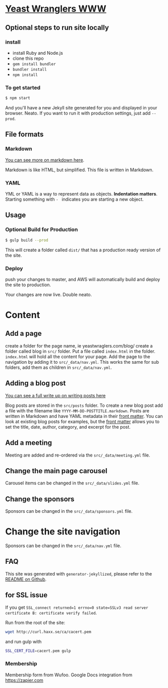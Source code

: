 # [Yeast Wranglers WWW](http://www.yeastwranglers.ca/)

## Optional steps to run site locally

### install

* install Ruby and Node.js
* clone this repo
* `gem install bundler`
* `bundler install`
* `npm install`

### To get started

```sh
$ npm start
```

And you'll have a new Jekyll site generated for you and displayed in your
browser. Neato. If you want to run it with production settings, just add
`--prod`.

## File formats

### Markdown

[You can see more on markdown here](https://kramdown.gettalong.org/quickref.html).

Markdown is like HTML, but simplified. This file is written in Markdown.

### YAML

YML or YAML is a way to represent data as objects. __Indentation matters__. Starting something with `- `
indicates you are starting a new object. 

## Usage

### Optional Build for Production

```sh
$ gulp build --prod
```

This will create a folder called `dist/` that has a production ready version of the site.

### Deploy

push your changes to master, and AWS will automatically build and deploy the site to production.

Your changes are now live. Double neato.

# Content

## Add a page

create a folder for the page name, ie yeastwraglers.com/blog/ create a folder called blog in `src/` folder. Put a file called `index.html` in the folder.
`index.html` will hold all the content for your page. Add the page to the navigation by adding it to `src/_data/nav.yml`. This works the same for
sub folders, add them as children in `src/_data/nav.yml`.

## Adding a blog post

[You can see a full write up on writing posts here](https://jekyllrb.com/docs/posts/)

Blog posts are stored in the `src/posts` folder. To create a new blog post add a file with the filename like `YYYY-MM-DD-POSTTITLE.markdown`.
Posts are written in Markdown and have YAML metadata in their [front matter](https://jekyllrb.com/docs/frontmatter/).
You can look at existing blog posts for examples, but the [front matter](https://jekyllrb.com/docs/frontmatter/) allows you to set the 
title, date, author, category, and excerpt for the post.

## Add a meeting

Meeting are added and re-ordered via the `src/_data/meeting.yml` file.

## Change the main page carousel

Carousel items can be changed in the `src/_data/slides.yml` file.

## Change the sponsors

Sponsors can be changed in the `src/_data/sponsors.yml` file.

# Change the site navigation

Sponsors can be changed in the `src/_data/nav.yml` file.

## FAQ



This site was generated with `generator-jekyllized`, please refer to the [README
on Github](https://github.com/sondr3/generator-jekyllized).

## for SSL issue

If you get `SSL_connect returned=1 errno=0 state=SSLv3 read server certificate B: certificate verify failed`. 

Run from the root of the site:

```sh
wget http://curl.haxx.se/ca/cacert.pem
```

and run gulp with

```sh
SSL_CERT_FILE=cacert.pem gulp
```

### Membership

Membership form from Wufoo. Google Docs integration from https://zapier.com
